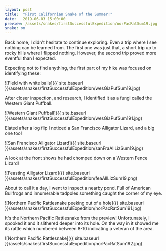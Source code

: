 ```yaml
---
layout: post
title:  "First Californian Snake of the Summer!"
date:   2019-06-03 15:00:00
preview: /assets/snakes/firstSuccessfulExpedition/norPacRatSum19.jpg
snake: on
---
```


Back home, I didn't hesitate to continue exploring. Even a trip where I see nothing can be learned from. The first one was just that, a short trip up to rocky hills where I flipped nothing. However, the second trip proved more eventful than I expected.

Expecting not to find anything, the first part of my hike was focused on identifying these:

![Field with white balls]({{ site.baseurl }}/assets/snakes/firstSuccessfulExpedition/wesGiaPufSum19.jpg)

After closer inspection, and research, I identified it as a fungi called the Western Giant Puffball.

![Western Giant Puffball]({{ site.baseurl }}/assets/snakes/firstSuccessfulExpedition/wesGiaPufSum191.jpg)

Elated after a log flip I noticed a San Francisco Alligator Lizard, and a big one too!

![San Francisco Alligator Lizard]({{ site.baseurl }}/assets/snakes/firstSuccessfulExpedition/sanFraAllLizSum19.jpg)

A look at the front shows he had chomped down on a Western Fence Lizard!

![Feasting Alligator Lizard]({{ site.baseurl }}/assets/snakes/firstSuccessfulExpedition/feaAllLizSum19.png)

About to call it a day, I went to inspect a nearby pond. Full of American Bullfrogs and innumerable tadpoles something caught the corner of my eye.

![Northern Pacific Rattlesnake peeking out of a hole]({{ site.baseurl }}/assets/snakes/firstSuccessfulExpedition/norPacRatSum191.jpg)

It's the Northern Pacific Rattlesnake from the preview! Unfortunately, I spooked it and it slithered deeper into its hole. On the way in it showed me its rattle which numbered between 8-10 indicating a veteran of the area.

![Northern Pacific Rattlesnake]({{ site.baseurl }}/assets/snakes/firstSuccessfulExpedition/norPacRatSum192.jpg)